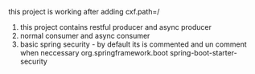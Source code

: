 this project is working after adding cxf.path=/
1) this project contains restful producer and async producer 
2) normal consumer and async consumer
3) basic spring security - by default its is commented and un comment when neccessary
   <dependency>
   <groupId>org.springframework.boot</groupId>
   <artifactId>spring-boot-starter-security</artifactId>
   </dependency>